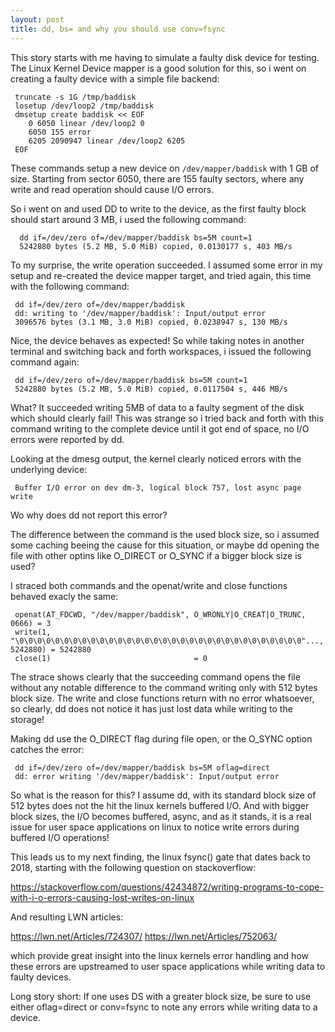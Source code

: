 ```yaml
---
layout: post
title: dd, bs= and why you should use conv=fsync
---
```


This story starts with me having to simulate a faulty disk device for testing.
The Linux Kernel Device mapper is a good solution for this, so i went on
creating a faulty device with a simple file backend:

```
 truncate -s 1G /tmp/baddisk
 losetup /dev/loop2 /tmp/baddisk
 dmsetup create baddisk << EOF
    0 6050 linear /dev/loop2 0
    6050 155 error
    6205 2090947 linear /dev/loop2 6205 
 EOF
```

These commands setup a new device on `/dev/mapper/baddisk` with 1 GB of size.
Starting from sector 6050, there are 155 faulty sectors, where any write and
read operation should cause I/O errors.

So i went on and used DD to write to the device, as the first faulty block
should start around 3 MB, i used the following command:

```
  dd if=/dev/zero of=/dev/mapper/baddisk bs=5M count=1
  5242880 bytes (5.2 MB, 5.0 MiB) copied, 0.0130177 s, 403 MB/s
```

To my surprise, the write operation succeeded. I assumed some error in my setup
and re-created the device mapper target, and tried again, this time with the
following command:

```
 dd if=/dev/zero of=/dev/mapper/baddisk
 dd: writing to '/dev/mapper/baddisk': Input/output error
 3096576 bytes (3.1 MB, 3.0 MiB) copied, 0.0238947 s, 130 MB/s
```

Nice, the device behaves as expected! So while taking notes in another terminal
and switching back and forth workspaces, i issued the following command again:

```
 dd if=/dev/zero of=/dev/mapper/baddisk bs=5M count=1
 5242880 bytes (5.2 MB, 5.0 MiB) copied, 0.0117504 s, 446 MB/s
```

What? It succeeded writing 5MB of data to a faulty segment of the disk which
should clearly fail! This was strange so i tried back and forth with this
command writing to the complete device until it got end of space, no I/O errors
were reported by dd.

Looking at the dmesg output, the kernel clearly noticed errors with the
underlying device:

```
 Buffer I/O error on dev dm-3, logical block 757, lost async page write
```
Wo why does dd not report this error?

The difference between the command is the used block size, so i assumed some
caching beeing the cause for this situation, or maybe dd opening the file with
other optins like O_DIRECT or O_SYNC if a bigger block size is used?

I straced both commands and the openat/write and close functions behaved
exacly the same:

```
 openat(AT_FDCWD, "/dev/mapper/baddisk", O_WRONLY|O_CREAT|O_TRUNC, 0666) = 3
 write(1, "\0\0\0\0\0\0\0\0\0\0\0\0\0\0\0\0\0\0\0\0\0\0\0\0\0\0\0\0\0\0\0\0"..., 5242880) = 5242880
 close(1)                                = 0
```

The strace shows clearly that the succeeding command opens the file without any
notable difference to the command writing only with 512 bytes block size.  The
write and close functions return with no error whatsoever, so clearly, dd does
not notice it has just lost data while writing to the storage!

Making dd use the O_DIRECT flag during file open, or the O_SYNC option catches
the error:

```
 dd if=/dev/zero of=/dev/mapper/baddisk bs=5M oflag=direct
 dd: error writing '/dev/mapper/baddisk': Input/output error
```

So what is the reason for this? I assume dd, with its standard block size of
512 bytes does not the hit the linux kernels buffered I/O. And with bigger
block sizes, the I/O becomes buffered, async, and as it stands, it is a real
issue for user space applications on linux to notice write errors during
buffered I/O operations!

This leads us to my next finding, the linux fsync() gate that
dates back to 2018, starting with the following question on
stackoverflow:

 https://stackoverflow.com/questions/42434872/writing-programs-to-cope-with-i-o-errors-causing-lost-writes-on-linux
 
And resulting LWN articles:

 https://lwn.net/Articles/724307/
 https://lwn.net/Articles/752063/

which provide great insight into the linux kernels error handling and how these
errors are upstreamed to user space applications while writing data to faulty
devices.
 
Long story short: If one uses DS with a greater block size, be sure to use
either oflag=direct or conv=fsync to note any errors while writing data to a
device.
